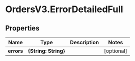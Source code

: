 # OrdersV3.ErrorDetailedFull

## Properties
Name | Type | Description | Notes
------------ | ------------- | ------------- | -------------
**errors** | **{String: String}** |  | [optional] 
